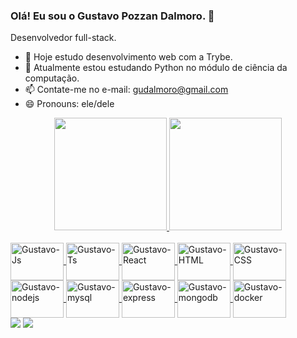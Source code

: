 

### Olá! Eu sou o Gustavo Pozzan Dalmoro. 👋

Desenvolvedor full-stack.

- 🔭 Hoje estudo desenvolvimento web com a Trybe.
- 🌱 Atualmente estou estudando Python no módulo de ciência da computação.
- 📫 Contate-me no e-mail: gudalmoro@gmail.com
- 😄 Pronouns: ele/dele

<div align="center">
  <a href="https://github.com/gustavo-pd">
  <img height="180em" src="https://github-readme-stats.vercel.app/api?username=gustavo-pd&show_icons=true&theme=highcontrast&include_all_commits=true&count_private=true"/>
  <img height="180em" src="https://github-readme-stats.vercel.app/api/top-langs/?username=gustavo-pd&layout=compact&langs_count=7&theme=highcontrast"/>
</div>
  
<div style="display: inline_block"><br>
  <img align="center" alt="Gustavo-Js" height="60" width="85" src="https://cdn.jsdelivr.net/gh/devicons/devicon/icons/javascript/javascript-plain.svg">
  <img align="center" alt="Gustavo-Ts" height="60" width="85" src="https://cdn.jsdelivr.net/gh/devicons/devicon/icons/typescript/typescript-plain.svg">
  <img align="center" alt="Gustavo-React" height="60" width="85" src="https://cdn.jsdelivr.net/gh/devicons/devicon/icons/react/react-original-wordmark.svg">
  <img align="center" alt="Gustavo-HTML" height="60" width="85" src="https://cdn.jsdelivr.net/gh/devicons/devicon/icons/html5/html5-plain-wordmark.svg">
  <img align="center" alt="Gustavo-CSS" height="60" width="85" src="https://cdn.jsdelivr.net/gh/devicons/devicon/icons/css3/css3-plain-wordmark.svg">
  <img align="center" alt="Gustavo-nodejs" height="60" width="85" src="https://cdn.jsdelivr.net/gh/devicons/devicon/icons/nodejs/nodejs-original-wordmark.svg">
  <img align="center" alt="Gustavo-mysql" height="60" width="85" src="https://cdn.jsdelivr.net/gh/devicons/devicon/icons/mysql/mysql-plain-wordmark.svg">
  <img align="center" alt="Gustavo-express" height="60" width="85" src="https://cdn.jsdelivr.net/gh/devicons/devicon/icons/express/express-original-wordmark.svg">
  <img align="center" alt="Gustavo-mongodb" height="60" width="85" src="https://cdn.jsdelivr.net/gh/devicons/devicon/icons/mongodb/mongodb-plain-wordmark.svg">
  <img align="center" alt="Gustavo-docker" height="60" width="85" src="https://cdn.jsdelivr.net/gh/devicons/devicon/icons/docker/docker-plain-wordmark.svg">
</div>
  
  
<div>
  <a href = "mailto:gudalmoro@gmail.com"><img src="https://img.shields.io/badge/-Gmail-%23333?style=for-the-badge&logo=gmail&logoColor=white" target="_blank"></a>
  <a href="https://www.linkedin.com/in/gustavopdalmoro" target="_blank"><img src="https://img.shields.io/badge/-LinkedIn-%230077B5?style=for-the-badge&logo=linkedin&logoColor=white" target="_blank"></a> 
</div>
 

